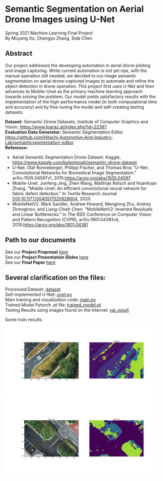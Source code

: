 # Semantic Segmentation on Aerial Drone Images using U-Net
Spring 2021 Machine Learning Final Project  
By Muyang Xu, Chengyu Zhang, Sida Chen

## Abstract  
Our project addresses the developing automation in aerial drone piloting and image capturing. While current automation is not yet ripe, with the manual operation still needed, we decided to run image semantic segmentation on aerial drone-captured images to automate and refine the object detection in drone operation. This project first uses U-Net and then advances to Mobile-Unet as the primary machine learning approach towards solving the problem. Our model yields satisfactory results with the implementation of the high-performance model (in both computational time and accuracy) and by fine-tuning the model and self-creating testing datasets.

**Dataset:** Semantic Drone Datasets, Institute of Computer Graphics and Vision, https://www.tugraz.at/index.php?id=22387.  
**Evaluation Data Generator:** Semantic Segmentation Editor https://github.com/Hitachi-Automotive-And-Industry-Lab/semanticsegmentation-editor.  
**Reference:**  
- Aerial Semantic Segmentation Drone Dataset. Kaggle, https://www.kaggle.com/bulentsiyah/semantic-drone-dataset
- U-Net. Olaf Ronneberger, Philipp Fischer, and Thomas Brox "U-Net: Convolutional Networks for Biomedical Image Segmentation." arXiv:1505.04597v1, 2015.https://arxiv.org/abs/1505.04597
- Mobile-Unet. Junfeng Jing, Zhen Wang, Matthias Ratsch and Huanhuan Zhang. "Mobile-Unet: An efficient convolutional neural network for fabric defect detection." In Textile Research Journal [DOI:10.1177/0040517520928604](https://journals.sagepub.com/doi/full/10.1177/0040517520928604), 2020.
- MobileNetV2. Mark Sandler, Andrew Howard, Menglong Zhu, Andrey Zhmoginov, and Liang-Chieh Chen. "MobileNetV2: Inverted Residuals and Linear Bottlenecks." In The IEEE Conference on Computer Vision and Pattern Recognition (CVPR), arXiv:1801.04381v4, 2019.https://arxiv.org/abs/1801.04381  

## Path to our documents  
See our **Project Proprosal** [here](document/Project%20Proposal.pdf)  
See our **Project Presentatoin Slides** [here](https://docs.google.com/presentation/d/1X5dVDS3FbJU6Vf7eZQmayWUq979J6oYpvzezia4IyJo/edit?usp=sharing)  
See our **Final Paper** [here](document/Final_paper_draft.pdf)  

## Several clarification on the files:  
Processed Dataset: [dataset](dataset)  
Self-implemented U-Net: [unet.py](unet.py)  
Main training and visualization code: [main.py](main.py)  
Trained Model Pytorch .pt file: [trained_model.pt](trained_model.pt)  
Testing Results using images found on the Internet: [val_result](val_result)  

Some train results:
![train_results_1](val_result/picture_0.png)
![train_results_2](val_result/picture_2.png) 

